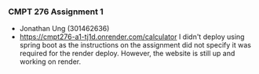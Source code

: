 ### CMPT 276 Assignment 1
- Jonathan Ung (301462636)
- https://cmpt276-a1-tj1d.onrender.com/calculator
I didn't deploy using spring boot as the instructions on the assignment did not specify it was required for the render deploy. However, the website is still up and working on render.